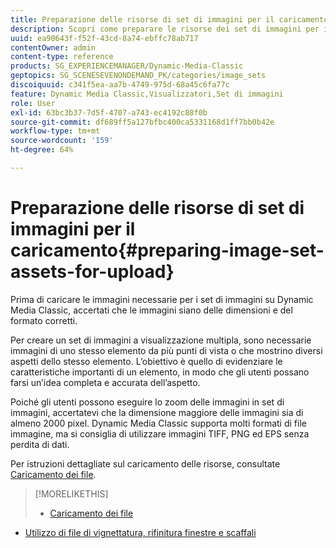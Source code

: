 ```yaml
---
title: Preparazione delle risorse di set di immagini per il caricamento
description: Scopri come preparare le risorse dei set di immagini per il caricamento.
uuid: ea90643f-f52f-43cd-8a74-ebffc78ab717
contentOwner: admin
content-type: reference
products: SG_EXPERIENCEMANAGER/Dynamic-Media-Classic
geptopics: SG_SCENESEVENONDEMAND_PK/categories/image_sets
discoiquuid: c341f5ea-aa7b-4749-975d-68a45c6fa77c
feature: Dynamic Media Classic,Visualizzatori,Set di immagini
role: User
exl-id: 63bc3b37-7d5f-4707-a743-ec4192c88f0b
source-git-commit: df689ff5a127bfbc400ca5331168d1ff7bb0b42e
workflow-type: tm+mt
source-wordcount: '159'
ht-degree: 64%

---
```


# Preparazione delle risorse di set di immagini per il caricamento{#preparing-image-set-assets-for-upload}

Prima di caricare le immagini necessarie per i set di immagini su Dynamic Media Classic, accertati che le immagini siano delle dimensioni e del formato corretti.

Per creare un set di immagini a visualizzazione multipla, sono necessarie immagini di uno stesso elemento da più punti di vista o che mostrino diversi aspetti dello stesso elemento. L’obiettivo è quello di evidenziare le caratteristiche importanti di un elemento, in modo che gli utenti possano farsi un’idea completa e accurata dell’aspetto.

Poiché gli utenti possono eseguire lo zoom delle immagini in set di immagini, accertatevi che la dimensione maggiore delle immagini sia di almeno 2000 pixel. Dynamic Media Classic supporta molti formati di file immagine, ma si consiglia di utilizzare immagini TIFF, PNG ed EPS senza perdita di dati.

Per istruzioni dettagliate sul caricamento delle risorse, consultate [Caricamento dei file](uploading-files.md#uploading_files).

>[!MORELIKETHIS]
>
>* [Caricamento dei file](uploading-files.md#uploading_your_files)
* [Utilizzo di file di vignettatura, rifinitura finestre e scaffali](vignette-window-covering-cabinet-files.md#working_with_vignette_window_covering_and_cabinet_files)

